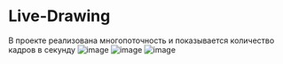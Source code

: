 # Live-Drawing
В проекте реализована многопоточность и показывается количество кадров в секунду
![image](https://github.com/fvreeed/Live-Drawing/assets/101432221/69e41b18-c6b9-4298-bc9d-b73f17bec2c0)
![image](https://github.com/fvreeed/Live-Drawing/assets/101432221/52969f94-68f7-4ce1-80e1-90319818bd92)
![image](https://github.com/fvreeed/Live-Drawing/assets/101432221/feae1902-d209-40d6-b0c9-f82a71eb3716)
